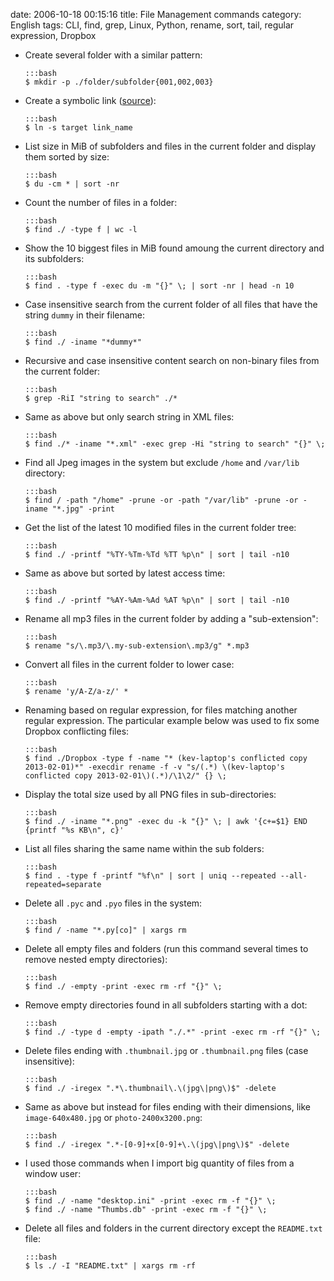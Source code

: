 date: 2006-10-18 00:15:16
title: File Management commands
category: English
tags: CLI, find, grep, Linux, Python, rename, sort, tail, regular expression, Dropbox

  * Create several folder with a similar pattern:

        :::bash
        $ mkdir -p ./folder/subfolder{001,002,003}

  * Create a symbolic link ([source](http://news.ycombinator.com/item?id=1984792)):

        :::bash
        $ ln -s target link_name

  * List size in MiB of subfolders and files in the current folder and display them sorted by size:

        :::bash
        $ du -cm * | sort -nr

  * Count the number of files in a folder:

        :::bash
        $ find ./ -type f | wc -l

  * Show the 10 biggest files in MiB found amoung the current directory and its subfolders:

        :::bash
        $ find . -type f -exec du -m "{}" \; | sort -nr | head -n 10

  * Case insensitive search from the current folder of all files that have the string `dummy` in their filename:

        :::bash
        $ find ./ -iname "*dummy*"

  * Recursive and case insensitive content search on non-binary files from the current folder:

        :::bash
        $ grep -RiI "string to search" ./*

  * Same as above but only search string in XML files:

        :::bash
        $ find ./* -iname "*.xml" -exec grep -Hi "string to search" "{}" \;

  * Find all Jpeg images in the system but exclude `/home` and `/var/lib` directory:

        :::bash
        $ find / -path "/home" -prune -or -path "/var/lib" -prune -or -iname "*.jpg" -print

  * Get the list of the latest 10 modified files in the current folder tree:

        :::bash
        $ find ./ -printf "%TY-%Tm-%Td %TT %p\n" | sort | tail -n10

  * Same as above but sorted by latest access time:

        :::bash
        $ find ./ -printf "%AY-%Am-%Ad %AT %p\n" | sort | tail -n10

  * Rename all mp3 files in the current folder by adding a "sub-extension":

        :::bash
        $ rename "s/\.mp3/\.my-sub-extension\.mp3/g" *.mp3

  * Convert all files in the current folder to lower case:

        :::bash
        $ rename 'y/A-Z/a-z/' *

  * Renaming based on regular expression, for files matching another regular expression. The particular example below was used to fix some Dropbox conflicting files:

        :::bash
        $ find ./Dropbox -type f -name "* (kev-laptop's conflicted copy 2013-02-01)*" -execdir rename -f -v "s/(.*) \(kev-laptop's conflicted copy 2013-02-01\)(.*)/\1\2/" {} \;

  * Display the total size used by all PNG files in sub-directories:

        :::bash
        $ find ./ -iname "*.png" -exec du -k "{}" \; | awk '{c+=$1} END {printf "%s KB\n", c}'

  * List all files sharing the same name within the sub folders:

        :::bash
        $ find . -type f -printf "%f\n" | sort | uniq --repeated --all-repeated=separate

  * Delete all `.pyc` and `.pyo` files in the system:

        :::bash
        $ find / -name "*.py[co]" | xargs rm

  * Delete all empty files and folders (run this command several times to remove nested empty directories):

        :::bash
        $ find ./ -empty -print -exec rm -rf "{}" \;

  * Remove empty directories found in all subfolders starting with a dot:

        :::bash
        $ find ./ -type d -empty -ipath "./.*" -print -exec rm -rf "{}" \;

  * Delete files ending with `.thumbnail.jpg` or `.thumbnail.png` files (case insensitive):

        :::bash
        $ find ./ -iregex ".*\.thumbnail\.\(jpg\|png\)$" -delete

  * Same as above but instead for files ending with their dimensions, like `image-640x480.jpg` or `photo-2400x3200.png`:

        :::bash
        $ find ./ -iregex ".*-[0-9]+x[0-9]+\.\(jpg\|png\)$" -delete

  * I used those commands when I import big quantity of files from a window user:

        :::bash
        $ find ./ -name "desktop.ini" -print -exec rm -f "{}" \;
        $ find ./ -name "Thumbs.db" -print -exec rm -f "{}" \;

  * Delete all files and folders in the current directory except the `README.txt` file:

        :::bash
        $ ls ./ -I "README.txt" | xargs rm -rf

